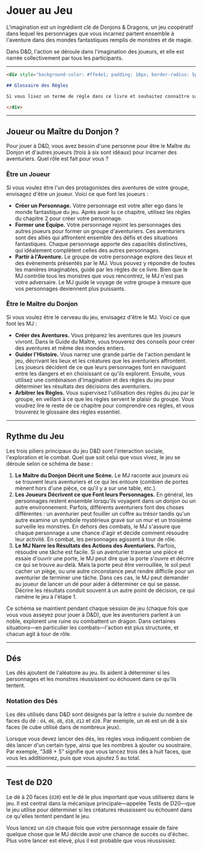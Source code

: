 # Jouer au Jeu

L'imagination est un ingrédient clé de Donjons & Dragons, un jeu coopératif dans lequel les personnages que vous incarnez partent ensemble à l'aventure dans des mondes fantastiques remplis de monstres et de magie.

Dans D&D, l'action se déroule dans l'imagination des joueurs, et elle est narrée collectivement par tous les participants.

---

```markdown
<div style="background-color: #ffe4e1; padding: 10px; border-radius: 5px;">

## Glossaire des Règles

Si vous lisez un terme de règle dans ce livre et souhaitez connaître sa définition, consultez le Glossaire des Règles. Ce chapitre fournit un aperçu de la manière de jouer à D&D et se concentre sur les grandes lignes. De nombreux passages de ce chapitre font référence à ce glossaire.

</div>
```

---

## Joueur ou Maître du Donjon ?

Pour jouer à D&D, vous avez besoin d'une personne pour être le Maître du Donjon et d'autres joueurs (trois à six sont idéaux) pour incarner des aventuriers. Quel rôle est fait pour vous ?

### Être un Joueur

Si vous voulez être l'un des protagonistes des aventures de votre groupe, envisagez d'être un joueur. Voici ce que font les joueurs :

- **Créer un Personnage.** Votre personnage est votre alter ego dans le monde fantastique du jeu. Après avoir lu ce chapitre, utilisez les règles du chapitre 2 pour créer votre personnage.
- **Former une Équipe.** Votre personnage rejoint les personnages des autres joueurs pour former un groupe d'aventuriers. Ces aventuriers sont des alliés qui affrontent ensemble des défis et des situations fantastiques. Chaque personnage apporte des capacités distinctives, qui idéalement complètent celles des autres personnages.
- **Partir à l'Aventure.** Le groupe de votre personnage explore des lieux et des événements présentés par le MJ. Vous pouvez y répondre de toutes les manières imaginables, guidé par les règles de ce livre. Bien que le MJ contrôle tous les monstres que vous rencontrez, le MJ n'est pas votre adversaire. Le MJ guide le voyage de votre groupe à mesure que vos personnages deviennent plus puissants.

### Être le Maître du Donjon

Si vous voulez être le cerveau du jeu, envisagez d'être le MJ. Voici ce que font les MJ :

- **Créer des Aventures.** Vous préparez les aventures que les joueurs vivront. Dans le Guide du Maître, vous trouverez des conseils pour créer des aventures et même des mondes entiers.
- **Guider l'Histoire.** Vous narrez une grande partie de l'action pendant le jeu, décrivant les lieux et les créatures que les aventuriers affrontent. Les joueurs décident de ce que leurs personnages font en naviguant entre les dangers et en choisissant ce qu'ils explorent. Ensuite, vous utilisez une combinaison d'imagination et des règles du jeu pour déterminer les résultats des décisions des aventuriers.
- **Arbitrer les Règles.** Vous supervisez l'utilisation des règles du jeu par le groupe, en veillant à ce que les règles servent le plaisir du groupe. Vous voudrez lire le reste de ce chapitre pour comprendre ces règles, et vous trouverez le glossaire des règles essentiel.

---

## Rythme du Jeu

Les trois piliers principaux du jeu D&D sont l'interaction sociale, l'exploration et le combat. Quel que soit celui que vous vivez, le jeu se déroule selon ce schéma de base :

1. **Le Maître du Donjon Décrit une Scène.** Le MJ raconte aux joueurs où se trouvent leurs aventuriers et ce qui les entoure (combien de portes mènent hors d'une pièce, ce qu'il y a sur une table, etc.).
2. **Les Joueurs Décrivent ce que Font leurs Personnages.** En général, les personnages restent ensemble lorsqu'ils voyagent dans un donjon ou un autre environnement. Parfois, différents aventuriers font des choses différentes : un aventurier peut fouiller un coffre au trésor tandis qu'un autre examine un symbole mystérieux gravé sur un mur et un troisième surveille les monstres. En dehors des combats, le MJ s'assure que chaque personnage a une chance d'agir et décide comment résoudre leur activité. En combat, les personnages agissent à tour de rôle.
3. **Le MJ Narre les Résultats des Actions des Aventuriers.** Parfois, résoudre une tâche est facile. Si un aventurier traverse une pièce et essaie d'ouvrir une porte, le MJ peut dire que la porte s'ouvre et décrire ce qui se trouve au-delà. Mais la porte peut être verrouillée, le sol peut cacher un piège, ou une autre circonstance peut rendre difficile pour un aventurier de terminer une tâche. Dans ces cas, le MJ peut demander au joueur de lancer un dé pour aider à déterminer ce qui se passe. Décrire les résultats conduit souvent à un autre point de décision, ce qui ramène le jeu à l'étape 1.

Ce schéma se maintient pendant chaque session de jeu (chaque fois que vous vous asseyez pour jouer à D&D), que les aventuriers parlent à un noble, explorent une ruine ou combattent un dragon. Dans certaines situations—en particulier les combats—l'action est plus structurée, et chacun agit à tour de rôle.



---

## Dés

Les dés ajoutent de l'aléatoire au jeu. Ils aident à déterminer si les personnages et les monstres réussissent ou échouent dans ce qu'ils tentent.

### Notation des Dés

Les dés utilisés dans D&D sont désignés par la lettre `d` suivie du nombre de faces du dé : `d4`, `d6`, `d8`, `d10`, `d12` et `d20`. Par exemple, un `d6` est un dé à six faces (le cube utilisé dans de nombreux jeux).

Lorsque vous devez lancer des dés, les règles vous indiquent combien de dés lancer d'un certain type, ainsi que les nombres à ajouter ou soustraire. Par exemple, “3d8 + 5” signifie que vous lancez trois dés à huit faces, que vous les additionnez, puis que vous ajoutez 5 au total.

---

## Test de D20

Le dé à 20 faces (`d20`) est le dé le plus important que vous utiliserez dans le jeu. Il est central dans la mécanique principale—appelée Tests de D20—que le jeu utilise pour déterminer si les créatures réussissent ou échouent dans ce qu'elles tentent pendant le jeu.

Vous lancez un `d20` chaque fois que votre personnage essaie de faire quelque chose que le MJ décide avoir une chance de succès ou d'échec. Plus votre lancer est élevé, plus il est probable que vous réussissiez.